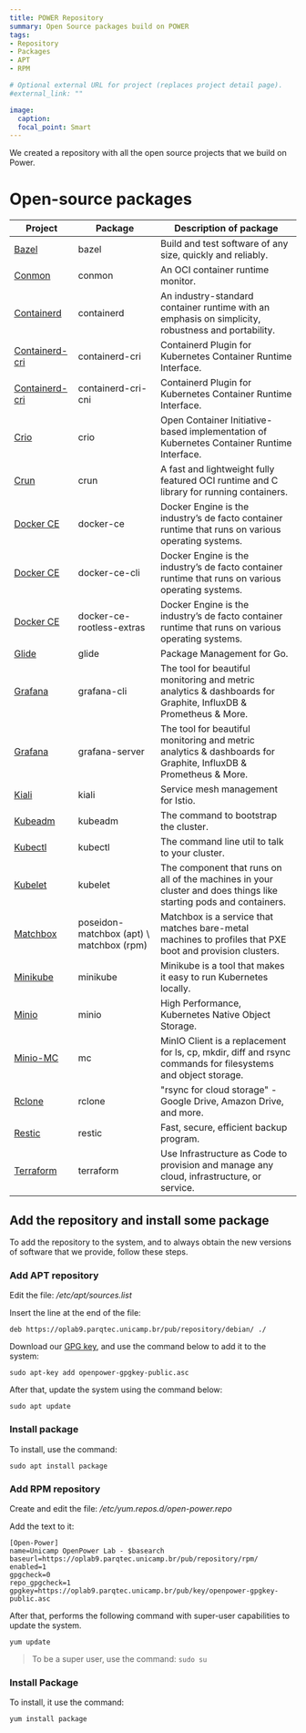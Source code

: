 ```yaml
---
title: POWER Repository
summary: Open Source packages build on POWER
tags:
- Repository
- Packages
- APT
- RPM

# Optional external URL for project (replaces project detail page).
#external_link: ""

image:
  caption:
  focal_point: Smart
---
```

We created a repository with all the open source projects that we build on Power.

# Open-source packages

|Project|Package|Description of package|
|---|---|---|
| [Bazel](https://bazel.build) | bazel | Build and test software of any size, quickly and reliably.
| [Conmon](https://github.com/containers/conmon) | conmon | An OCI container runtime monitor.
| [Containerd](https://containerd.io) | containerd | An industry-standard container runtime with an emphasis on simplicity, robustness and portability.
| [Containerd-cri](https://github.com/containerd/cri) | containerd-cri | Containerd Plugin for Kubernetes Container Runtime Interface.
| [Containerd-cri](https://github.com/containerd/cri) | containerd-cri-cni | Containerd Plugin for Kubernetes Container Runtime Interface.
| [Crio](https://cri-o.io/) | crio | Open Container Initiative-based implementation of Kubernetes Container Runtime Interface.
| [Crun](https://github.com/containers/crun) | crun | A fast and lightweight fully featured OCI runtime and C library for running containers.
| [Docker CE](https://docs.docker.com/install) | docker-ce | Docker Engine is the industry’s de facto container runtime that runs on various operating systems.
| [Docker CE](https://docs.docker.com/install) | docker-ce-cli | Docker Engine is the industry’s de facto container runtime that runs on various operating systems.
| [Docker CE](https://docs.docker.com/install) | docker-ce-rootless-extras | Docker Engine is the industry’s de facto container runtime that runs on various operating systems.
| [Glide](https://glide.sh) | glide | Package Management for Go.
| [Grafana](https://grafana.com) | grafana-cli | The tool for beautiful monitoring and metric analytics & dashboards for Graphite, InfluxDB & Prometheus & More.
| [Grafana](https://grafana.com) | grafana-server | The tool for beautiful monitoring and metric analytics & dashboards for Graphite, InfluxDB & Prometheus & More.
| [Kiali](https://www.kiali.io) | kiali | Service mesh management for Istio.
| [Kubeadm](https://kubernetes.io/docs/setup/production-environment/tools/kubeadm/install-kubeadm/) | kubeadm | The command to bootstrap the cluster.
| [Kubectl](https://kubernetes.io/docs/tasks/tools/install-kubectl/) | kubectl | The command line util to talk to your cluster.
| [Kubelet](https://kubernetes.io/docs/reference/command-line-tools-reference/kubelet/) | kubelet | The component that runs on all of the machines in your cluster and does things like starting pods and containers.
| [Matchbox](https://matchbox.psdn.io/) | poseidon-matchbox (apt) \ matchbox (rpm) | Matchbox is a service that matches bare-metal machines to profiles that PXE boot and provision clusters.
| [Minikube](https://kubernetes.io/docs/setup/minikube) | minikube | Minikube is a tool that makes it easy to run Kubernetes locally.
| [Minio](https://min.io) | minio | High Performance, Kubernetes Native Object Storage.
| [Minio-MC](https://min.io) | mc | MinIO Client is a replacement for ls, cp, mkdir, diff and rsync commands for filesystems and object storage.
| [Rclone](https://rclone.org/) | rclone | "rsync for cloud storage" - Google Drive, Amazon Drive, and more.
| [Restic](https://restic.net) | restic | Fast, secure, efficient backup program.
| [Terraform](https://www.terraform.io) | terraform | Use Infrastructure as Code to provision and manage any cloud, infrastructure, or service.


## Add the repository and install some package

To add the repository to the system, and to always obtain the new versions of software that we provide, follow these steps.

### Add APT repository

Edit the file: */etc/apt/sources.list*

Insert the line at the end of the file:

`deb https://oplab9.parqtec.unicamp.br/pub/repository/debian/ ./`

Download our [GPG key](https://oplab9.parqtec.unicamp.br/pub/key/openpower-gpgkey-public.asc), and use the command below to add it to the system:

`sudo apt-key add openpower-gpgkey-public.asc`

After that, update the system using the command below:

`sudo apt update`

### Install package

To install, use the command:

`sudo apt install package`

### Add RPM repository

Create and edit the file: */etc/yum.repos.d/open-power.repo*

Add the text to it:

```
[Open-Power]
name=Unicamp OpenPower Lab - $basearch
baseurl=https://oplab9.parqtec.unicamp.br/pub/repository/rpm/
enabled=1
gpgcheck=0
repo_gpgcheck=1
gpgkey=https://oplab9.parqtec.unicamp.br/pub/key/openpower-gpgkey-public.asc
```

After that, performs the following command with super-user capabilities to update the system.

`yum update`

> To be a super user, use the command: `sudo su`

### Install Package

To install, it use the command:

`yum install package`
